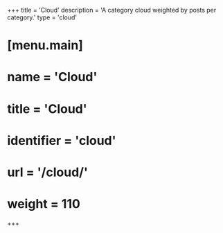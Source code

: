+++
title = 'Cloud'
description = 'A category cloud weighted by posts per category.'
type = 'cloud'
# [menu.main]
# name = 'Cloud'
# title = 'Cloud'
# identifier = 'cloud'
# url = '/cloud/'
# weight = 110
+++